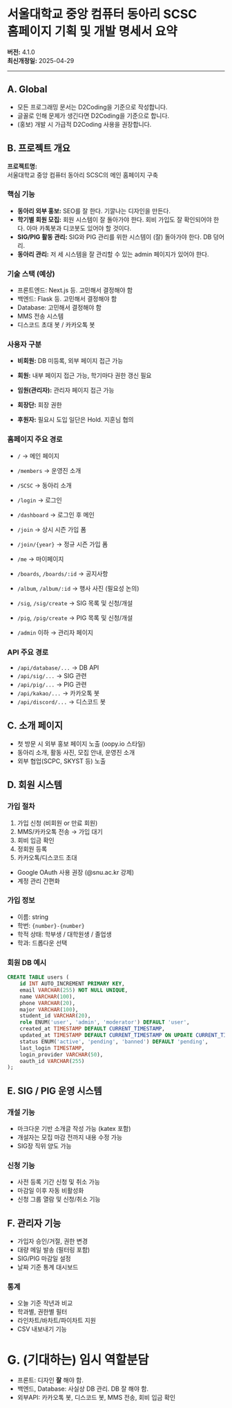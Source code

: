 # 서울대학교 중앙 컴퓨터 동아리 SCSC <br> 홈페이지 기획 및 개발 명세서 요약

**버전:** 4.1.0  
**최신개정일:** 2025-04-29

---

## A. Global

- 모든 프로그래밍 문서는 D2Coding을 기준으로 작성합니다.
- 글꼴로 인해 문제가 생긴다면 D2Coding을 기준으로 합니다.
- (홍보) 개발 시 가급적 D2Coding 사용을 권장합니다.

## B. 프로젝트 개요

**프로젝트명:**  
서울대학교 중앙 컴퓨터 동아리 SCSC의 메인 홈페이지 구축

### 핵심 기능

- **동아리 외부 홍보:** SEO를 잘 한다. 기깔나는 디자인을 만든다.  
- **학기별 회원 모집:** 회원 시스템이 잘 돌아가야 한다. 회비 가입도 잘 확인되어야 한다. 아마 카톡봇과 디코봇도 있어야 할 것이다.  
- **SIG/PIG 활동 관리:** SIG와 PIG 관리를 위한 시스템이 (잘) 돌아가야 한다. DB 덩어리.  
- **동아리 관리:** 저 세 시스템을 잘 관리할 수 있는 admin 페이지가 있어야 한다.  

### 기술 스택 (예상)

- 프론트엔드: Next.js 등. 고민해서 결정해야 함
- 백엔드: Flask 등. 고민해서 결정해야 함
- Database: 고민해서 결정해야 함
- MMS 전송 시스템
- 디스코드 초대 봇 / 카카오톡 봇

### 사용자 구분

- **비회원:** DB 미등록, 외부 페이지 접근 가능
- **회원:** 내부 페이지 접근 가능, 학기마다 권한 갱신 필요
- **임원(관리자):** 관리자 페이지 접근 가능
- **회장단:** 회장 권한

- **후원자:** 필요시 도입 일단은 Hold. 지훈님 협의

### 홈페이지 주요 경로

- `/` → 메인 페이지  
- `/members` → 운영진 소개  
- `/SCSC` → 동아리 소개  

- `/login` → 로그인  
- `/dashboard` → 로그인 후 메인  
- `/join` → 상시 시즌 가입 폼  
- `/join/{year}` → 정규 시즌 가입 폼  

- `/me` → 마이페이지  
- `/boards`, `/boards/:id` → 공지사항  
- `/album`, `/album/:id` → 행사 사진 (필요성 논의)  

- `/sig`, `/sig/create` → SIG 목록 및 신청/개설  
- `/pig`, `/pig/create` → PIG 목록 및 신청/개설  
- `/admin` 이하 → 관리자 페이지  

### API 주요 경로

- `/api/database/...` → DB API  
- `/api/sig/...` → SIG 관련  
- `/api/pig/...` → PIG 관련  
- `/api/kakao/...` → 카카오톡 봇  
- `/api/discord/...` → 디스코드 봇  

## C. 소개 페이지

- 첫 방문 시 외부 홍보 페이지 노출 (oopy.io 스타일)
- 동아리 소개, 활동 사진, 모집 안내, 운영진 소개
- 외부 협업(SCPC, SKYST 등) 노출

## D. 회원 시스템

### 가입 절차

1. 가입 신청 (비회원 or 만료 회원)
2. MMS/카카오톡 전송 → 가입 대기
3. 회비 입금 확인
4. 정회원 등록
5. 카카오톡/디스코드 초대

- Google OAuth 사용 권장 (@snu.ac.kr 강제)  
- 계정 관리 간편화  

### 가입 정보

- 이름: string  
- 학번: `{number}-{number}`  
- 학적 상태: 학부생 / 대학원생 / 졸업생  
- 학과: 드롭다운 선택  

### 회원 DB 예시

```sql
CREATE TABLE users (
    id INT AUTO_INCREMENT PRIMARY KEY,
    email VARCHAR(255) NOT NULL UNIQUE,
    name VARCHAR(100),
    phone VARCHAR(20),
    major VARCHAR(100),
    student_id VARCHAR(20),
    role ENUM('user', 'admin', 'moderator') DEFAULT 'user',
    created_at TIMESTAMP DEFAULT CURRENT_TIMESTAMP,
    updated_at TIMESTAMP DEFAULT CURRENT_TIMESTAMP ON UPDATE CURRENT_TIMESTAMP,
    status ENUM('active', 'pending', 'banned') DEFAULT 'pending',
    last_login TIMESTAMP,
    login_provider VARCHAR(50),
    oauth_id VARCHAR(255)
);
```

## E. SIG / PIG 운영 시스템

### 개설 기능

- 마크다운 기반 소개글 작성 가능 (katex 포함)
- 개설자는 모집 마감 전까지 내용 수정 가능
- SIG장 직위 양도 가능

### 신청 기능

- 사전 등록 기간 신청 및 취소 가능
- 마감일 이후 자동 비활성화
- 신청 그룹 열람 및 신청/취소 기능

## F. 관리자 기능

- 가입자 승인/거절, 권한 변경
- 대량 메일 발송 (필터링 포함)
- SIG/PIG 마감일 설정
- 날짜 기준 통계 대시보드

### 통계

- 오늘 기준 작년과 비교
- 학과별, 권한별 필터
- 라인차트/바차트/파이차트 지원
- CSV 내보내기 기능

# G. (기대하는) 임시 역할분담

- 프론트: 디자인 **잘** 해야 함.
- 백엔드, Database: 사실상 DB 관리. DB 잘 해야 함.
- 외부API: 카카오톡 봇, 디스코드 봇, MMS 전송, 회비 입금 확인